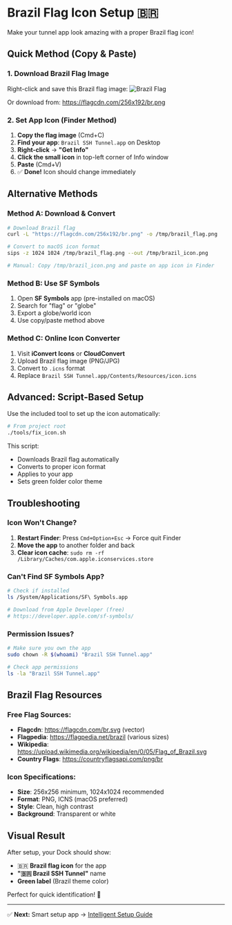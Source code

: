 # Brazil Flag Icon Setup 🇧🇷

Make your tunnel app look amazing with a proper Brazil flag icon!

## Quick Method (Copy & Paste)

### 1. Download Brazil Flag Image

Right-click and save this Brazil flag image:
![Brazil Flag](https://flagcdn.com/256x192/br.png)

Or download from: https://flagcdn.com/256x192/br.png

### 2. Set App Icon (Finder Method)

1. **Copy the flag image** (Cmd+C)
2. **Find your app**: `Brazil SSH Tunnel.app` on Desktop
3. **Right-click** → **"Get Info"**
4. **Click the small icon** in top-left corner of Info window
5. **Paste** (Cmd+V)
6. ✅ **Done!** Icon should change immediately

## Alternative Methods

### Method A: Download & Convert

```bash
# Download Brazil flag
curl -L "https://flagcdn.com/256x192/br.png" -o /tmp/brazil_flag.png

# Convert to macOS icon format
sips -z 1024 1024 /tmp/brazil_flag.png --out /tmp/brazil_icon.png

# Manual: Copy /tmp/brazil_icon.png and paste on app icon in Finder
```

### Method B: Use SF Symbols

1. Open **SF Symbols** app (pre-installed on macOS)
2. Search for "flag" or "globe"
3. Export a globe/world icon
4. Use copy/paste method above

### Method C: Online Icon Converter

1. Visit **iConvert Icons** or **CloudConvert**
2. Upload Brazil flag image (PNG/JPG)
3. Convert to `.icns` format
4. Replace `Brazil SSH Tunnel.app/Contents/Resources/icon.icns`

## Advanced: Script-Based Setup

Use the included tool to set up the icon automatically:

```bash
# From project root
./tools/fix_icon.sh
```

This script:
- Downloads Brazil flag automatically
- Converts to proper icon format
- Applies to your app
- Sets green folder color theme

## Troubleshooting

### Icon Won't Change?
1. **Restart Finder**: Press `Cmd+Option+Esc` → Force quit Finder
2. **Move the app** to another folder and back
3. **Clear icon cache**: `sudo rm -rf /Library/Caches/com.apple.iconservices.store`

### Can't Find SF Symbols App?
```bash
# Check if installed
ls /System/Applications/SF\ Symbols.app

# Download from Apple Developer (free)
# https://developer.apple.com/sf-symbols/
```

### Permission Issues?
```bash
# Make sure you own the app
sudo chown -R $(whoami) "Brazil SSH Tunnel.app"

# Check app permissions
ls -la "Brazil SSH Tunnel.app"
```

## Brazil Flag Resources

### Free Flag Sources:
- **Flagcdn**: https://flagcdn.com/br.svg (vector)
- **Flagpedia**: https://flagpedia.net/brazil (various sizes)
- **Wikipedia**: https://upload.wikimedia.org/wikipedia/en/0/05/Flag_of_Brazil.svg
- **Country Flags**: https://countryflagsapi.com/png/br

### Icon Specifications:
- **Size**: 256x256 minimum, 1024x1024 recommended
- **Format**: PNG, ICNS (macOS preferred)
- **Style**: Clean, high contrast
- **Background**: Transparent or white

## Visual Result

After setup, your Dock should show:
- 🇧🇷 **Brazil flag icon** for the app
- **"🇧🇷 Brazil SSH Tunnel"** name
- **Green label** (Brazil theme color)

Perfect for quick identification! 🚀

---

✅ **Next:** Smart setup app → [Intelligent Setup Guide](setup_assistant.md)